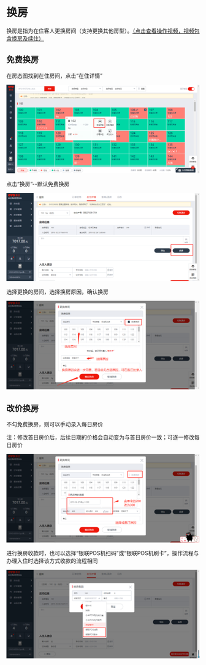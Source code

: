 # 换房

换房是指为在住客人更换房间（支持更换其他房型）。[（点击查看操作视频，视频包含换房及续住）](http://crs-pms-vidio.oss-cn-beijing.aliyuncs.com/%E6%8D%A2%E6%88%BF%26%E7%BB%AD%E4%BD%8F.mp4)

## 免费换房

在房态图找到在住房间，点击“在住详情”

![](../../.gitbook/assets/image%20%28497%29.png)

点击“换房”--默认免费换房

![](../../.gitbook/assets/image%20%28166%29.png)

选择更换的房间，选择换房原因，确认换房

![](../../.gitbook/assets/image%20%28107%29.png)

## 改价换房

不勾免费换房，则可以手动录入每日房价

注：修改首日房价后，后续日期的价格会自动变为与首日房价一致；可逐一修改每日房价

![](../../.gitbook/assets/image%20%28161%29.png)

进行换房收款时，也可以选择“银联POS机扫码”或“银联POS机刷卡”，操作流程与办理入住时选择该方式收款的流程相同

![](../../.gitbook/assets/image%20%28839%29.png)

